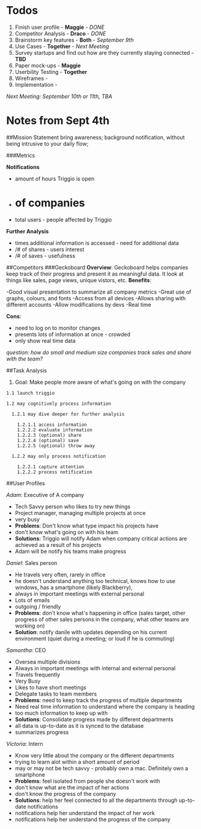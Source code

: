 # Todos

1. Finish user profile - **Maggie** - *DONE*
2. Competitor Analysis - **Draco** - *DONE*
3. Brainstorm key features - **Both** - *September 9th*
4. Use Cases - **Together** - *Next Meeting*
5. Survey startups and find out how are they currently staying connected - **TBD**
6. Paper mock-ups - **Maggie**
7. Userbility Testing - **Together**
8. Wireframes - 
9. Implementation - 

*Next Meeting: September 10th or 11th, TBA*

# Notes from Sept 4th

##Mission Statement
bring awareness; background notification, without being intrusive to your daily flow;

###Metrics

  **Notifications**
  - amount of hours Triggio is open
  - # of companies
  - total users - people affected by Triggio

**Further Analysis**
  - times additional information is accessed - need for additional data
  - /# of shares - users interest
  - /# of saves - usefulness

##Competitors
###Geckoboard
 **Overview**: Geckoboard helps companies keep track of their progress and present it as meaningful data. It look at things like sales, page views, unique vistors, etc.
 **Benefits**: 
 
   -Good visual presentation to summarize all company metrics
   -Great use of graphs, colours, and fonts
   -Access from all devices
   -Allows sharing with different accounts
   -Allow modifications by devs
   -Real time
 
 **Cons**:
 
   - need to log on to monitor changes
   - presents lots of information at once - crowded
   - only show real time data
 
   
*question: how do small and medium size companies track sales and share with the team?*

##Task Analysis

  1. Goal: Make people more aware of what's going on with the company

    1.1 launch triggio
    
    1.2 may cognitively process information
      
      1.2.1 may dive deeper for further analysis
      
        1.2.1.1 access information
        1.2.2.2 evaluate information
        1.2.2.3 (optional) share
        1.2.2.4 (optional) save
        1.2.2.5 (optional) throw away
      
      1.2.2 may only process notification
        
        1.2.2.1 capture attention
        1.2.2.2 process notification

##User Profiles

  *Adam*: Executive of A company
  - Tech Savvy person who likes to try new things
  - Project manager, managing multiple projects at once
  - very busy
  - **Problems**: Don't know what type impact his projects have
  - don't know what's going on with his team
  - **Solutions**: Triggio will notify Adam when company critical actions are achieved as a result of his projects
  - Adam will be notify his teams make progress
 
*Daniel*: Sales person
  - He travels very often, rarely in office
  - he doesn't understand anything too technical, knows how to use windows, has a smartphone (likely Blackberry),
  - always in important meetings with external personal
  - Lots of emails 
  - outgoing / friendly
  - **Problems**: don't know what's happening *in* office (sales target, other progress of other sales persons in the company, what other teams are working on)
  - **Solution**: notify danile with updates depending on his current environment (quiet during a meeting; or loud if he is commuting)

*Samantha*: CEO
 - Oversea multiple divisions
 - Always in important meetings with internal and external personal
 - Travels frequently
 - Very Busy
 - Likes to have short meetings
 - Delegate tasks to team members
 - **Problems**: need to keep track the progress of multiple departments
 - Need real time information to understand where the company is heading
 - too much information to keep up with
 - **Solutions**: Consolidate progress made by different departments
 - all data is up-to-date as it is synced to the database
 - summarizes progress

*Victoria*: Intern
 - Know very little about the company or the different departments
 - trying to learn alot within a short amount of period
 - may or may not be tech savvy - probably own a mac. Definitely own a smartphone
 - **Problems**: feel isolated from people she doesn't work with
 - don't know what are the impact of her actions
 - don't know the progress of the company
 - **Solutions**: help her feel connected to all the departments through up-to-date notifications
 - notifications help her understand the impact of her work
 - notifications help her understand the progress of the company


